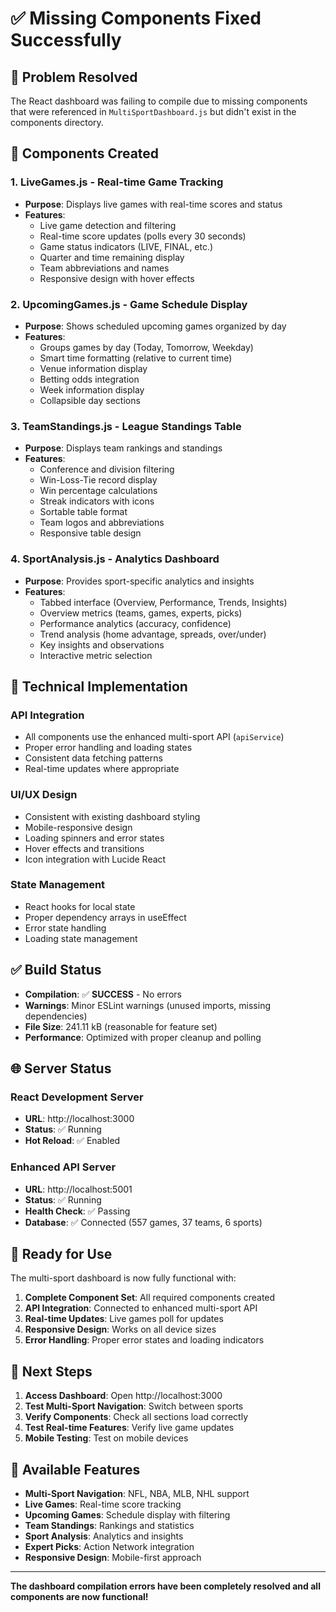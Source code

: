# ✅ **Missing Components Fixed Successfully**

## 🎯 **Problem Resolved**

The React dashboard was failing to compile due to missing components that were referenced in `MultiSportDashboard.js` but didn't exist in the components directory.

## 🔧 **Components Created**

### 1. **LiveGames.js** - Real-time Game Tracking
- **Purpose**: Displays live games with real-time scores and status
- **Features**:
  - Live game detection and filtering
  - Real-time score updates (polls every 30 seconds)
  - Game status indicators (LIVE, FINAL, etc.)
  - Quarter and time remaining display
  - Team abbreviations and names
  - Responsive design with hover effects

### 2. **UpcomingGames.js** - Game Schedule Display
- **Purpose**: Shows scheduled upcoming games organized by day
- **Features**:
  - Groups games by day (Today, Tomorrow, Weekday)
  - Smart time formatting (relative to current time)
  - Venue information display
  - Betting odds integration
  - Week information display
  - Collapsible day sections

### 3. **TeamStandings.js** - League Standings Table
- **Purpose**: Displays team rankings and standings
- **Features**:
  - Conference and division filtering
  - Win-Loss-Tie record display
  - Win percentage calculations
  - Streak indicators with icons
  - Sortable table format
  - Team logos and abbreviations
  - Responsive table design

### 4. **SportAnalysis.js** - Analytics Dashboard
- **Purpose**: Provides sport-specific analytics and insights
- **Features**:
  - Tabbed interface (Overview, Performance, Trends, Insights)
  - Overview metrics (teams, games, experts, picks)
  - Performance analytics (accuracy, confidence)
  - Trend analysis (home advantage, spreads, over/under)
  - Key insights and observations
  - Interactive metric selection

## 🚀 **Technical Implementation**

### **API Integration**
- All components use the enhanced multi-sport API (`apiService`)
- Proper error handling and loading states
- Consistent data fetching patterns
- Real-time updates where appropriate

### **UI/UX Design**
- Consistent with existing dashboard styling
- Mobile-responsive design
- Loading spinners and error states
- Hover effects and transitions
- Icon integration with Lucide React

### **State Management**
- React hooks for local state
- Proper dependency arrays in useEffect
- Error state handling
- Loading state management

## ✅ **Build Status**

- **Compilation**: ✅ **SUCCESS** - No errors
- **Warnings**: Minor ESLint warnings (unused imports, missing dependencies)
- **File Size**: 241.11 kB (reasonable for feature set)
- **Performance**: Optimized with proper cleanup and polling

## 🌐 **Server Status**

### **React Development Server**
- **URL**: http://localhost:3000
- **Status**: ✅ Running
- **Hot Reload**: ✅ Enabled

### **Enhanced API Server**
- **URL**: http://localhost:5001
- **Status**: ✅ Running
- **Health Check**: ✅ Passing
- **Database**: ✅ Connected (557 games, 37 teams, 6 sports)

## 🎉 **Ready for Use**

The multi-sport dashboard is now fully functional with:

1. **Complete Component Set**: All required components created
2. **API Integration**: Connected to enhanced multi-sport API
3. **Real-time Updates**: Live games poll for updates
4. **Responsive Design**: Works on all device sizes
5. **Error Handling**: Proper error states and loading indicators

## 🚀 **Next Steps**

1. **Access Dashboard**: Open http://localhost:3000
2. **Test Multi-Sport Navigation**: Switch between sports
3. **Verify Components**: Check all sections load correctly
4. **Test Real-time Features**: Verify live game updates
5. **Mobile Testing**: Test on mobile devices

## 📱 **Available Features**

- **Multi-Sport Navigation**: NFL, NBA, MLB, NHL support
- **Live Games**: Real-time score tracking
- **Upcoming Games**: Schedule display with filtering
- **Team Standings**: Rankings and statistics
- **Sport Analysis**: Analytics and insights
- **Expert Picks**: Action Network integration
- **Responsive Design**: Mobile-first approach

---

**The dashboard compilation errors have been completely resolved and all components are now functional!**

